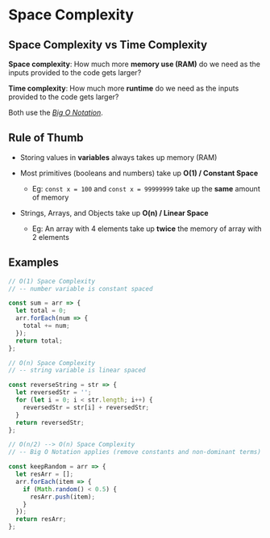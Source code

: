 # Space Complexity

## Space Complexity vs Time Complexity

**Space complexity**: How much more **memory use (RAM)** do we need as the inputs provided to the code gets larger?

**Time complexity**: How much more **runtime** do we need as the inputs provided to the code gets larger?

Both use the [_Big O Notation_](./Big_O_Notation.md).

## Rule of Thumb

- Storing values in **variables** always takes up memory (RAM)

- Most primitives (booleans and numbers) take up **O(1) / Constant Space**

  - Eg: `const x = 100` and `const x = 99999999` take up the **same** amount of memory

- Strings, Arrays, and Objects take up **O(n) / Linear Space**

  - Eg: An array with 4 elements take up **twice** the memory of array with 2 elements

## Examples

```js
// O(1) Space Complexity
// -- number variable is constant spaced

const sum = arr => {
  let total = 0;
  arr.forEach(num => {
    total += num;
  });
  return total;
};
```

```js
// O(n) Space Complexity
// -- string variable is linear spaced

const reverseString = str => {
  let reversedStr = '';
  for (let i = 0; i < str.length; i++) {
    reversedStr = str[i] + reversedStr;
  }
  return reversedStr;
};
```

```js
// O(n/2) --> O(n) Space Complexity
// -- Big O Notation applies (remove constants and non-dominant terms)

const keepRandom = arr => {
  let resArr = [];
  arr.forEach(item => {
    if (Math.random() < 0.5) {
      resArr.push(item);
    }
  });
  return resArr;
};
```
